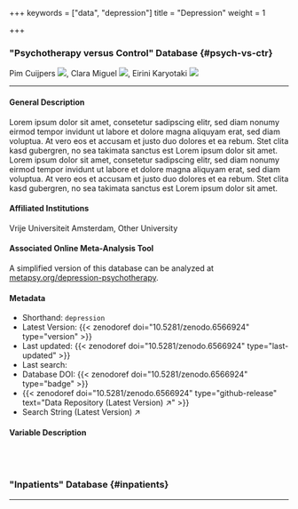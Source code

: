 +++
keywords = ["data", "depression"]
title = "Depression"
weight = 1

+++
### "Psychotherapy versus Control" Database {#psych-vs-ctr}

Pim Cuijpers <a target="_blank" href="https://orcid.org/xxxx-xxxx-xxxx-xxxx"><img style="display: inline-block !important" src="https://info.orcid.org/wp-content/uploads/2019/11/orcid_16x16.png"/></a>,
Clara Miguel <a target="_blank" href="https://orcid.org/xxxx-xxxx-xxxx-xxxx"><img style="display: inline-block !important" src="https://info.orcid.org/wp-content/uploads/2019/11/orcid_16x16.png"/></a>,
Eirini Karyotaki <a target="_blank" href="https://orcid.org/xxxx-xxxx-xxxx-xxxx"><img style="display: inline-block !important" src="https://info.orcid.org/wp-content/uploads/2019/11/orcid_16x16.png"/></a>

***

#### General Description

Lorem ipsum dolor sit amet, consetetur sadipscing elitr, sed diam nonumy eirmod tempor invidunt ut labore et dolore magna aliquyam erat, sed diam voluptua. At vero eos et accusam et justo duo dolores et ea rebum. Stet clita kasd gubergren, no sea takimata sanctus est Lorem ipsum dolor sit amet. Lorem ipsum dolor sit amet, consetetur sadipscing elitr, sed diam nonumy eirmod tempor invidunt ut labore et dolore magna aliquyam erat, sed diam voluptua. At vero eos et accusam et justo duo dolores et ea rebum. Stet clita kasd gubergren, no sea takimata sanctus est Lorem ipsum dolor sit amet.

#### Affiliated Institutions

Vrije Universiteit Amsterdam, Other University

#### Associated Online Meta-Analysis Tool

A simplified version of this database can be analyzed at [metapsy.org/depression-psychotherapy](https://www.metapsy.org/depression-psychotherapy).

#### Metadata

* Shorthand: `depression`
* Latest Version: {{< zenodoref doi="10.5281/zenodo.6566924" type="version" >}}
* Last updated: {{< zenodoref doi="10.5281/zenodo.6566924" type="last-updated" >}}
* Last search:
* Database DOI: {{< zenodoref doi="10.5281/zenodo.6566924" type="badge" >}}
* {{< zenodoref doi="10.5281/zenodo.6566924" type="github-release" text="Data Repository (Latest Version) ↗" >}}
* Search String (Latest Version) ↗

#### Variable Description

<br></br>

### "Inpatients" Database {#inpatients}

***